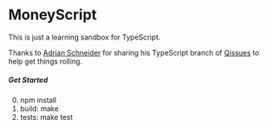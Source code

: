 # MoneyScript
This is just a learning sandbox for TypeScript. 

Thanks to [Adrian Schneider](https://github.com/AdrianSchneider/) for sharing his TypeScript branch of [Qissues](https://github.com/AdrianSchneider/qissues/) to help get things rolling.

##### Get Started
0. npm install
0. build: make
0. tests: make test
